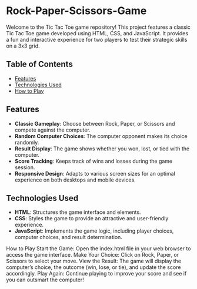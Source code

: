 # Rock-Paper-Scissors-Game
Welcome to the Tic Tac Toe game repository! This project features a classic Tic Tac Toe game developed using HTML, CSS, and JavaScript. It provides a fun and interactive experience for two players to test their strategic skills on a 3x3 grid.
## Table of Contents

- [Features](#features)
- [Technologies Used](#technologies-used)
- [How to Play](#how-to-play)


## Features

- **Classic Gameplay**: Choose between Rock, Paper, or Scissors and compete against the computer.
- **Random Computer Choices**: The computer opponent makes its choice randomly.
- **Result Display**: The game shows whether you won, lost, or tied with the computer.
- **Score Tracking**: Keeps track of wins and losses during the game session.
- **Responsive Design**: Adapts to various screen sizes for an optimal experience on both desktops and mobile devices.

## Technologies Used

- **HTML**: Structures the game interface and elements.
- **CSS**: Styles the game to provide an attractive and user-friendly experience.
- **JavaScript**: Implements the game logic, including player choices, computer choices, and result determination.

How to Play
Start the Game: Open the index.html file in your web browser to access the game interface.
Make Your Choice: Click on Rock, Paper, or Scissors to select your move.
View the Result: The game will display the computer’s choice, the outcome (win, lose, or tie), and update the score accordingly.
Play Again: Continue playing to improve your score and see if you can outsmart the computer!
